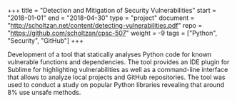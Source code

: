 +++
title = "Detection and Mitigation of Security Vulnerabilities"
start = "2018-01-01"
end = "2018-04-30"
type = "project"
document = "http://scholtzan.net/content/detecting-vulnerabilities.pdf"
repo = "https://github.com/scholtzan/cpsc-507"
weight = -9
tags = ["Python", "Security", "GitHub"]
+++

Development of a tool that statically analyses Python code for known vulnerable functions and dependencies. The tool provides an IDE plugin for Sublime for highlighting vulnerabilities as well as a command-line interface that allows to analyze local projects and GitHub repositories. The tool was used to conduct a study on popular Python libraries revealing that around 8% use unsafe methods.
